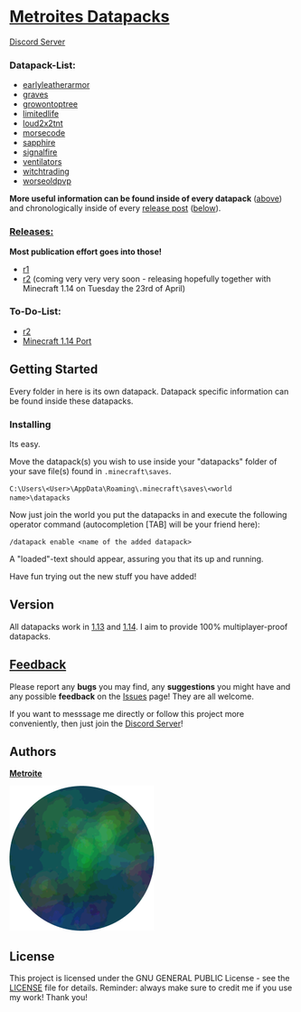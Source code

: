 # [Metroites Datapacks](https://github.com/Metroite/datapacks/archive/1.14.zip)

[Discord Server](https://discord.gg/vBgb85N)

### Datapack-List:

* [earlyleatherarmor](https://github.com/Metroite/datapacks/tree/1.14/earlyleatherarmor)
* [graves](https://github.com/Metroite/datapacks/tree/1.14/graves)
* [growontoptree](https://github.com/Metroite/datapacks/tree/1.14/growontoptree)
* [limitedlife](https://github.com/Metroite/datapacks/tree/1.14/limitedlife)
* [loud2x2tnt](https://github.com/Metroite/datapacks/tree/1.14/loud2x2tnt)
* [morsecode](https://github.com/Metroite/datapacks/tree/1.14/morsecode)
* [sapphire](https://github.com/Metroite/datapacks/tree/1.14/sapphire)
* [signalfire](https://github.com/Metroite/datapacks/tree/1.14/signalfire)
* [ventilators](https://github.com/Metroite/datapacks/tree/1.14/ventilators)
* [witchtrading](https://github.com/Metroite/datapacks/tree/1.14/witchtrading)
* [worseoldpvp](https://github.com/Metroite/datapacks/tree/1.14/worseoldpvp)

**More useful information can be found inside of every datapack** ([above](https://github.com/Metroite/datapacks#metroites-datapacks)) and chronologically inside of every [release post](https://github.com/Metroite/datapacks/releases) ([below](https://github.com/Metroite/datapacks#releases)).

### [Releases:](https://github.com/Metroite/datapacks/releases)

**Most publication effort goes into those!**

* [r1](https://github.com/Metroite/datapacks/releases/tag/r1)
* [r2](https://github.com/Metroite/datapacks/projects/2) (coming very very very soon - releasing hopefully together with Minecraft 1.14 on Tuesday the 23rd of April)

### To-Do-List:

* [r2](https://github.com/Metroite/datapacks/projects/2)
* [Minecraft 1.14 Port](https://github.com/Metroite/datapacks/projects/1)

## Getting Started

Every folder in here is its own datapack. Datapack specific information can be found inside these datapacks.

### Installing

Its easy.

Move the datapack(s) you wish to use inside your "datapacks" folder of your save file(s) found in `.minecraft\saves`.

```
C:\Users\<User>\AppData\Roaming\.minecraft\saves\<world name>\datapacks
```

Now just join the world you put the datapacks in and execute the following operator command (autocompletion [TAB] will be your friend here):

```
/datapack enable <name of the added datapack>
```
A "loaded"-text should appear, assuring you that its up and running.

Have fun trying out the new stuff you have added!

## Version

All datapacks work in [1.13](https://github.com/Metroite/datapacks/tree/master) and [1.14](https://github.com/Metroite/datapacks/tree/1.14). I aim to provide 100% multiplayer-proof datapacks.

## [Feedback](https://github.com/Metroite/datapacks/issues)

Please report any **bugs** you may find, any **suggestions** you might have and any possible **feedback** on the [Issues](https://github.com/Metroite/datapacks/issues) page! They are all welcome.

If you want to messsage me directly or follow this project more conveniently, then just join the [Discord Server](https://discord.gg/vBgb85N)!

## Authors

[**Metroite**](https://github.com/Metroite)

![Metroite](Metroite.png?raw=true "Metroite")

## License

This project is licensed under the GNU GENERAL PUBLIC License - see the [LICENSE](https://github.com/Metroite/datapacks/blob/master/LICENSE) file for details.
Reminder: always make sure to credit me if you use my work! Thank you!
